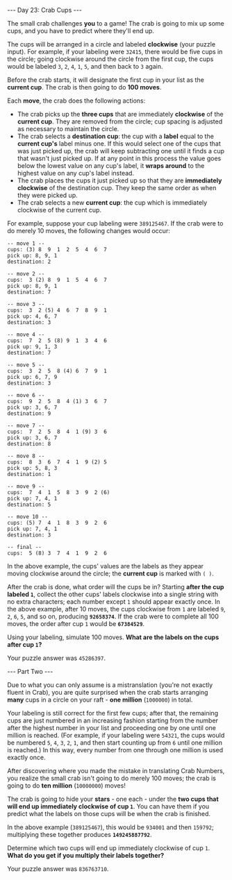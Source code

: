 --- Day 23: Crab Cups ---

The small crab challenges **you** to a game! The crab is going to mix up some
cups, and you have to predict where they'll end up.

The cups will be arranged in a circle and labeled **clockwise** (your puzzle
input). For example, if your labeling were `32415`, there would be five cups in
the circle; going clockwise around the circle from the first cup, the cups
would be labeled `3`, `2`, `4`, `1`, `5`, and then back to `3` again.

Before the crab starts, it will designate the first cup in your list as the
**current cup**. The crab is then going to do **100 moves**.

Each **move**, the crab does the following actions:

- The crab picks up the **three cups** that are immediately **clockwise** of
  the **current cup**. They are removed from the circle; cup spacing is
  adjusted as necessary to maintain the circle.
- The crab selects a **destination cup**: the cup with a **label** equal to the
  **current cup's** label minus one. If this would select one of the cups that
  was just picked up, the crab will keep subtracting one until it finds a cup
  that wasn't just picked up. If at any point in this process the value goes
  below the lowest value on any cup's label, it **wraps around** to the highest
  value on any cup's label instead.
- The crab places the cups it just picked up so that they are **immediately
  clockwise** of the destination cup. They keep the same order as when they
  were picked up.
- The crab selects a new **current cup**: the cup which is immediately
  clockwise of the current cup.

For example, suppose your cup labeling were `389125467`. If the crab were to do
merely 10 moves, the following changes would occur:

```
-- move 1 --
cups: (3) 8  9  1  2  5  4  6  7 
pick up: 8, 9, 1
destination: 2

-- move 2 --
cups:  3 (2) 8  9  1  5  4  6  7 
pick up: 8, 9, 1
destination: 7

-- move 3 --
cups:  3  2 (5) 4  6  7  8  9  1 
pick up: 4, 6, 7
destination: 3

-- move 4 --
cups:  7  2  5 (8) 9  1  3  4  6 
pick up: 9, 1, 3
destination: 7

-- move 5 --
cups:  3  2  5  8 (4) 6  7  9  1 
pick up: 6, 7, 9
destination: 3

-- move 6 --
cups:  9  2  5  8  4 (1) 3  6  7 
pick up: 3, 6, 7
destination: 9

-- move 7 --
cups:  7  2  5  8  4  1 (9) 3  6 
pick up: 3, 6, 7
destination: 8

-- move 8 --
cups:  8  3  6  7  4  1  9 (2) 5 
pick up: 5, 8, 3
destination: 1

-- move 9 --
cups:  7  4  1  5  8  3  9  2 (6)
pick up: 7, 4, 1
destination: 5

-- move 10 --
cups: (5) 7  4  1  8  3  9  2  6 
pick up: 7, 4, 1
destination: 3

-- final --
cups:  5 (8) 3  7  4  1  9  2  6 
```

In the above example, the cups' values are the labels as they appear moving
clockwise around the circle; the **current cup** is marked with `( )`.

After the crab is done, what order will the cups be in? Starting **after the
cup labeled `1`**, collect the other cups' labels clockwise into a single
string with no extra characters; each number except `1` should appear exactly
once. In the above example, after 10 moves, the cups clockwise from `1` are
labeled `9`, `2`, `6`, `5`, and so on, producing **`92658374`**. If the crab
were to complete all 100 moves, the order after cup `1` would be
**`67384529`**.

Using your labeling, simulate 100 moves. **What are the labels on the cups
after cup `1`?**

Your puzzle answer was `45286397`.

--- Part Two ---

Due to what you can only assume is a mistranslation (you're not exactly fluent
in Crab), you are quite surprised when the crab starts arranging **many** cups
in a circle on your raft - **one million** (`1000000`) in total.

Your labeling is still correct for the first few cups; after that, the
remaining cups are just numbered in an increasing fashion starting from the
number after the highest number in your list and proceeding one by one until
one million is reached. (For example, if your labeling were `54321`, the cups
would be numbered `5`, `4`, `3`, `2`, `1`, and then start counting up from `6`
until one million is reached.) In this way, every number from one through one
million is used exactly once.

After discovering where you made the mistake in translating Crab Numbers, you
realize the small crab isn't going to do merely 100 moves; the crab is going to
do **ten million** (`10000000`) moves!

The crab is going to hide your **stars** - one each - under the **two cups that
will end up immediately clockwise of cup `1`**. You can have them if you
predict what the labels on those cups will be when the crab is finished.

In the above example (`389125467`), this would be `934001` and then `159792`;
multiplying these together produces **`149245887792`**.

Determine which two cups will end up immediately clockwise of cup `1`. **What
do you get if you multiply their labels together?**

Your puzzle answer was `836763710`.
